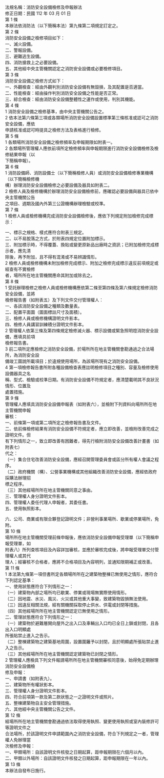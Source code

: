 法規名稱：消防安全設備檢修及申報辦法  
修正日期：民國 112 年 03 月 01 日  
第 1 條  
本辦法依消防法（以下簡稱本法）第九條第二項規定訂定之。  
第 2 條  
消防安全設備之檢修項目如下：  
一、滅火設備。  
二、警報設備。  
三、避難逃生設備。  
四、消防搶救上之必要設備。  
五、其他經中央主管機關認定之消防安全設備或必要檢修項目。  
第 3 條  
消防安全設備之檢修方式如下：  
一、外觀檢查：經由外觀判別消防安全設備有無毀損，及其配置是否適當。  
二、性能檢查：經由操作判別消防安全設備之性能是否正常。  
三、綜合檢查：經由消防安全設備整體性之運作或使用，判別其機能。  
第 4 條  
1 消防安全設備之檢修基準，由中央主管機關公告之。  
2 依本法第六條第三項或各類場所消防安全設備設置標準第三條核准或認可之消防安全設備，應依  
申請核准或認可時提具之檢修方法及表格進行檢修。  
第 5 條  
1 各類場所消防安全設備之檢修頻率及申報期限如附表一。  
2 各類場所管理權人應依前項所定檢修頻率與申報期限進行消防安全設備檢修及檢修結果申報（以  
下簡稱申報）。  
第 6 條  
1 消防設備師、消防設備士（以下簡稱檢修人員）或消防安全設備檢修專業機構（以下簡稱檢修機  
構）辦理消防安全設備檢修之必要設備及器具如附表二。  
2 檢修人員及檢修機構於辦理消防安全設備檢修前，應確認必要設備與器具已依中央主管機關公告  
之項目、週期及國內外第三公證機構辦理檢驗或校準。  
第 7 條  
1 檢修人員或檢修機構完成消防安全設備檢修後，應依下列規定附加檢修完成標示：  


一、標示之規格、樣式應符合附表三規定。  
二、以不易脫落之方式，於附表四規定位置附加標示。  
三、附加標示時，不得覆蓋、換貼或變更原新品出廠時之資訊；已附加檢修完成標示者，應先清  
除後，再予附加，且不得有混淆或不易辨識情形。  
2 檢修人員或檢修機構未附加檢修完成標示、附加之檢修完成標示違反前項規定或經查有不實檢修  
者，場所所在地主管機關應命其附加或除去之。  
第 8 條  
1 受託辦理檢修之檢修人員或檢修機構應依第二條至第四條及第六條規定檢修消防安全設備，並將  
檢修報告書（如附表五）及下列文件交付管理權人：  
一、各該消防安全設備之種類及數量表。  
二、配置平面圖（圖面標註尺寸及面積）。  
三、檢修人員或檢修機構證明文件影本。  
四、檢修人員講習訓練積分證明文件影本。  
2 管理權人依第三條及第四條規定檢修滅火器、標示設備或緊急照明燈消防安全設備，應填具前項  
檢修報告書。  
3 前二項所定應檢修之消防安全設備，於場所所在地主管機關會勘通過之合法場所，為消防安全設  
備竣工圖說所載項目；於違規使用場所，為該場所現有之消防安全設備。  
4 第一項檢修報告書所附各種設備檢查表應註明檢修項目之種別、容量及檢修使用設備器具之名  
稱、型式、檢驗或校準日期。有消防安全設備不符規定者，應清楚載明其不良狀況情形、位置及  
處置措施。  
第 9 條  
管理權人應填具消防安全設備申報表（如附表六），並檢附下列資料向場所所在地主管機關申報  
審核：  
一、前條第一項或第二項所定之檢修報告書及文件。  
二、依前條檢修結果有消防安全設備不符規定者，應立即改善，並檢附改善完成之證明文件。但  
有下列情形之一，致立即改善有困難者，得先行檢附消防安全設備改善計畫書（如附表七）  
代之：  
（一）集合住宅改善消防安全設備，應經召開管理委員會或區分所有權人會議之程序。  
（二）政府機關（構）、公營事業機構或其他組織改善消防安全設備，應經依政府採購法辦理招  
標之程序。  
（三）其他經場所所在地主管機關同意之事由。  
三、管理權人身分證明文件影本。  
四、管理權人委任代理人申報者，其委任書。  
五、使用執照影本。  


六、公司、商業或有限合夥登記證明文件；非營利事業場所、歇業或停業場所，免附。  
第 10 條  
場所所在地主管機關受理前條申報後，應依消防安全設備申報受理單（以下簡稱申報受理單，如  
附表八）所列查核項目及內容詳加審核，並應於審核完成後，將申報受理單交付管理權人或其代  
理人；經審核不合格者，應將不合格項目及內容明列，並通知限期補正或改善。  
第 11 條  
1 本法第九條第一項但書所定各類場所所在之建築物整棟已無使用之情形，應符合下列認定基準：  
一、使用狀態應符合下列情形之一：  
（一）建築物內部之場所均已歇業、停業或現場無實際使用情形。  
（二）因地震、水災、風災、火災或其他重大事變，致建築物毀損無法使用。  
（三）因違反相關法規，經有關機關採取停止供水、供電或封閉等措施。  
（四）其他經場所所在地主管機關認定已無使用之情形。  
二、管理狀態應符合下列情形之一：  
（一）建築物於避難層開向屋外之出入口及車輛出入口均已全日上鎖或封閉，且各出入口明顯處  
所張貼禁止進入之告示。  
（二）整棟建築物之建築基地周圍，設置圍籬予以封閉，且於明顯處所張貼禁止進入之告示。  
（三）其他經場所所在地主管機關認定建築物已封閉之情形。  
2 管理權人應檢具下列文件報請場所所在地主管機關審核同意後，始得免定期辦理消防安全設備檢  
修及申報：  
一、申請書（如附表九）。  
二、建築物所有權狀影本。  
三、管理權人身分證明文件影本。  
四、符合前項第一款及第二款狀態之一之證明文件或照片。  
五、整棟建築物自主安全管理措施。  
六、其他經中央主管機關公告之文件。  
第 12 條  
經場所所在地主管機關會勘通過依法取得使用執照、變更使用執照或室內裝修許可等證明文件之  
合法場所，於該證明文件申請範圍內之消防安全設備，符合下列規定之一者，管理權人免辦理當  
次檢修及申報：  
一、甲類場所：自該證明文件核發之日期起算，距申報期限在六個月以內。  
二、甲類以外場所：自該證明文件核發之日期起算，距申報期限在一年以內。  
第 13 條  
本辦法自發布日施行。  


